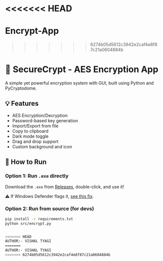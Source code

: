 <<<<<<< HEAD
=======
# Encrypt-App
>>>>>>> 6274b05d5612c3942e2caf4e8f87c21a0604884b
# 🔐 SecureCrypt - AES Encryption App

A simple yet powerful encryption system with GUI, built using Python and PyCryptodome.

## 💡 Features
- AES Encryption/Decryption
- Password-based key generation
- Import/Export from file
- Copy to clipboard
- Dark mode toggle
- Drag and drop support
- Custom background and icon

## 🚀 How to Run

### Option 1: Run `.exe` directly
Download the `.exe` from [Releases](https://github.com/vishxl99/Encrypt-App), double-click, and use it!

⚠️ If Windows Defender flags it, [see this fix](#antivirus-warning).

### Option 2: Run from source (for devs)
```bash
pip install -r requirements.txt
python src/encrypt.py


<<<<<<< HEAD
AUTHOR:- VISHAL TYAGI
=======
AUTHOR:- VISHAL TYAGI
>>>>>>> 6274b05d5612c3942e2caf4e8f87c21a0604884b
